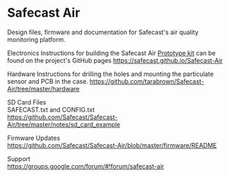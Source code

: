 # Safecast Air

Design files, firmware and documentation for Safecast's air quality monitoring platform.

Electronics
Instructions for building the Safecast Air [Prototype kit](https://kithub.cc/safecast-air-quality-monitoring/) can be found on the project's GitHub pages https://safecast.github.io/Safecast-Air

Hardware
Instructions for drilling the holes and mounting the particulate sensor and PCB in the case. https://github.com/tarabrown/Safecast-Air/tree/master/hardware

SD Card Files  
SAFECAST.txt and CONFIG.txt  
https://github.com/Safecast/Safecast-Air/tree/master/notes/sd_card_example  
  
Firmware Updates  
https://github.com/Safecast/Safecast-Air/blob/master/firmware/README  
  
Support  
https://groups.google.com/forum/#!forum/safecast-air
